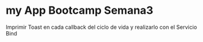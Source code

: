 # my App Bootcamp Semana3

Imprimir Toast en cada callback del ciclo de vida y realizarlo con el Servicio Bind
